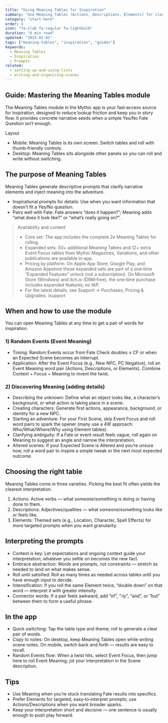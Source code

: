 ```yaml
---
title: "Using Meaning Tables for Inspiration"
summary: "Use Meaning Tables (Actions, Descriptions, Elements) for clear prompts."
category: "start-here"
order: 4
icon: "fa-slab fa-regular fa-lightbulb"
duration: "6 min read"
updated: "2025-02-01"
tags: ["meaning-tables", "inspiration", "guides"]
keywords:
  - Meaning Tables
  - Inspiration
  - Prompts
related:
  - setting-up-and-using-lists
  - writing-and-organizing-scenes
---
```


## Guide: Mastering the Meaning Tables module

The Meaning Tables module in the Mythic app is your fast‑access source for inspiration, designed to reduce lookup friction and keep you in story flow. It provides concrete narrative seeds when a simple Yes/No Fate Question isn’t enough.

Layout
- Mobile: Meaning Tables is its own screen. Switch tables and roll with thumb‑friendly controls.
- Desktop: Meaning Tables sits alongside other panels so you can roll and write without switching.

## The purpose of Meaning Tables

Meaning Tables generate descriptive prompts that clarify narrative elements and inject meaning into the adventure.

- Inspirational prompts for details: Use when you want information that doesn’t fit a Yes/No question.
- Pairs well with Fate: Fate answers “does it happen?”; Meaning adds “what does it look like?” or “what’s really going on?”.

> Availability and content
> - Core set: The app includes the complete 2e Meaning Tables for rolling.
> - Expanded sets: 50+ additional Meaning Tables and 12+ extra Event Focus tables from Mythic Magazines, Variations, and other publications are available in‑app.
> - Pricing by platform: On Apple App Store, Google Play, and Amazon Appstore these expanded sets are part of a one‑time “Expanded Features” unlock (not a subscription). On Microsoft Store (Windows) and itch.io (DRM‑free), the one‑time purchase includes expanded features; no IAP.
> - For the latest details, see Support → Purchases, Pricing & Upgrades: /support

## When and how to use the module

You can open Meaning Tables at any time to get a pair of words for inspiration.

### 1) Random Events (Event Meaning)
- Timing: Random Events occur from Fate Check doubles ≤ CF or when an Expected Scene becomes an Interrupt.
- Application: After the Event Focus (e.g., New NPC, PC Negative), roll an Event Meaning word pair (Actions, Descriptions, or Elements). Combine Context + Focus + Meaning to invent the twist.

### 2) Discovering Meaning (adding details)
- Describing the unknown: Define what an object looks like, a character’s background, or what action is taking place in a scene.
- Creating characters: Generate first actions, appearance, background, or identity for a new NPC.
- Starting an adventure: For your First Scene, skip Event Focus and roll word pairs to spark the opener (many use a 4W approach: Who/What/Where/Why using Element tables).
- Clarifying ambiguity: If a Fate or event result feels vague, roll again on Meaning to suggest an angle and narrow the interpretation.
- Altered scenes: If your Expected Scene is Altered and you’re unsure how, roll a word pair to inspire a simple tweak or the next most expected outcome.

## Choosing the right table

Meaning Tables come in three varieties. Picking the best fit often yields the clearest interpretation.

1) Actions: Active verbs — what someone/something is doing or having done to them.
2) Descriptions: Adjectives/qualities — what someone/something looks like or feels like.
3) Elements: Themed sets (e.g., Location, Character, Spell Effects) for more targeted prompts when you want granularity.

## Interpreting the prompts

- Context is key: Let expectations and ongoing context guide your interpretation; whatever you settle on becomes the new fact.
- Embrace abstraction: Words are prompts, not constraints — stretch as needed to land on what makes sense.
- Roll until satisfied: Roll as many times as needed across tables until you have enough input to decide.
- Intensification: If you roll the same Element twice, “double down” on that word — interpret it with greater intensity.
- Connector words: If a pair feels awkward, add “of”, “‑ly”, “and”, or “but” between them to form a useful phrase.

## In the app

- Quick switching: Tap the table type and theme; roll to generate a clear pair of words.
- Copy to notes: On desktop, keep Meaning Tables open while writing scene notes. On mobile, switch back and forth — results are easy to recall.
- Random Events flow: When a twist hits, select Event Focus, then jump here to roll Event Meaning; jot your interpretation in the Scene description.

## Tips

- Use Meaning when you’re stuck translating Fate results into specifics.
- Prefer Elements for targeted, easy‑to‑interpret prompts; use Actions/Descriptions when you want broader sparks.
- Keep your interpretation short and decisive — one sentence is usually enough to push play forward.
